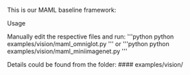 This is our MAML baseline framework:

Usage

Manually edit the respective files and run:
'''python
python examples/vision/maml_omniglot.py
'''
or
'''python
python examples/vision/maml_miniimagenet.py
'''

Details could be found from the folder: #### examples/vision/ 
